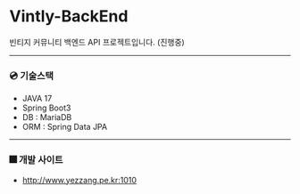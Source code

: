 # Vintly-BackEnd 
빈티지 커뮤니티 백엔드 API 프로젝트입니다. (진행중)

---
### :cd: 기술스택
- JAVA 17
- Spring Boot3
- DB : MariaDB
- ORM : Spring Data JPA

---
### :fireworks: 개발 사이트
- http://www.yezzang.pe.kr:1010